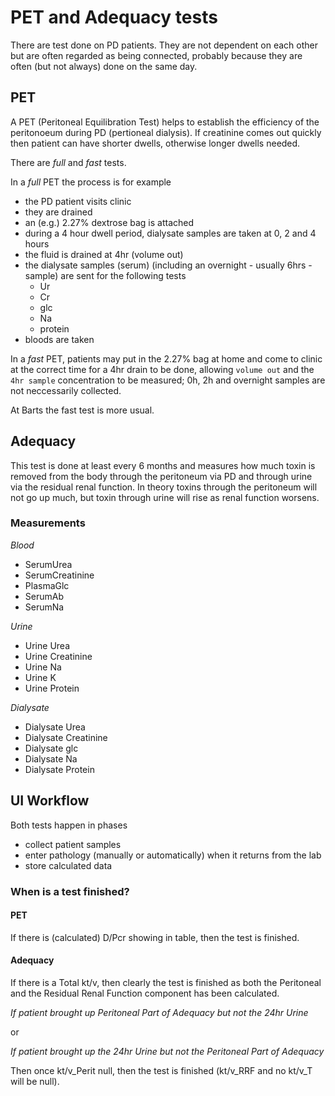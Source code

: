 # PET and Adequacy tests

There are test done on PD patients. They are not dependent on each other but are often
regarded as being connected, probably because they are often (but not always) done on the same day.

## PET

A PET (Peritoneal Equilibration Test) helps to establish the efficiency of the peritonoeum
during PD (pertioneal dialysis). If creatinine comes out quickly then patient can have shorter
dwells, otherwise longer dwells needed.

There are *full* and *fast* tests.

In a *full* PET the process is for example
- the PD patient visits clinic
- they are drained
- an (e.g.) 2.27% dextrose bag is attached
- during a 4 hour dwell period, dialysate samples are taken at 0, 2 and 4 hours
- the fluid is drained at 4hr (volume out)
- the dialysate samples (serum) (including an overnight - usually 6hrs - sample) are sent for the
  following tests
  - Ur
  - Cr
  - glc
  - Na
  - protein
- bloods are taken

In a *fast* PET, patients may put in the 2.27% bag at home and come to clinic at the correct time
for a 4hr drain to be done, allowing `volume out` and the `4hr sample` concentration to be measured;
0h, 2h and overnight samples are not neccessarily collected.

At Barts the fast test is more usual.


## Adequacy

This test is done at least every 6 months and  measures how much toxin is removed from the body
through the peritoneum via PD and through urine via the residual renal function. In theory toxins
through the peritoneum will not go up much, but toxin through urine will rise as renal function
worsens.

### Measurements

*Blood*

- SerumUrea
- SerumCreatinine
- PlasmaGlc
- SerumAb
- SerumNa

*Urine*

- Urine Urea
- Urine Creatinine
- Urine Na
- Urine K
- Urine Protein

*Dialysate*

- Dialysate Urea
- Dialysate Creatinine
- Dialysate glc
- Dialysate Na
- Dialysate Protein

## UI Workflow

Both tests happen in phases
- collect patient samples
- enter pathology (manually or automatically) when it returns from the lab
- store calculated data

### When is a test finished?

#### PET

If there is (calculated) D/Pcr showing in table, then the test is finished.

#### Adequacy

If there is a Total kt/v, then clearly the test is finished as both the Peritoneal
and the Residual Renal Function component has been calculated.

*If patient brought up Peritoneal Part of Adequacy but not the 24hr Urine*

or

*If patient brought up the 24hr Urine but not the Peritoneal Part of Adequacy*

Then once kt/v_Perit null, then the test is finished (kt/v_RRF and no kt/v_T will be null).
